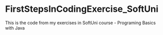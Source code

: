 # FirstStepsInCodingExercise_SoftUni
This is the code from my exercises in SoftUni course - Programing Basics with Java
